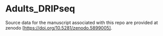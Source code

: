 # Adults_DRIPseq
Source data for the manuscript associated with this repo are provided at zenodo [https://doi.org/10.5281/zenodo.5899005].
